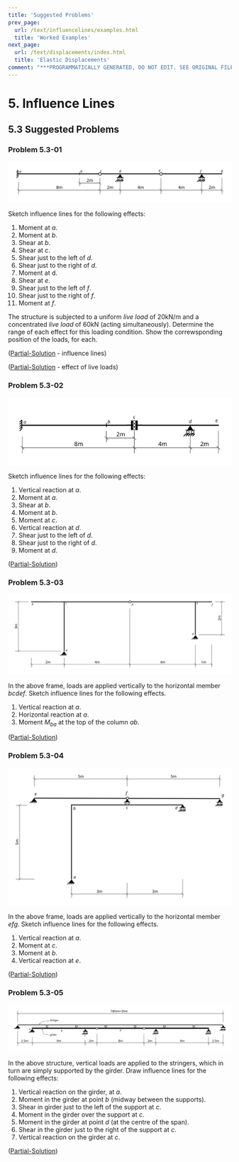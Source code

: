 ```yaml
---
title: 'Suggested Problems'
prev_page:
  url: /text/influencelines/examples.html
  title: 'Worked Examples'
next_page:
  url: /text/displacements/index.html
  title: 'Elastic Displacements'
comment: "***PROGRAMMATICALLY GENERATED, DO NOT EDIT. SEE ORIGINAL FILES IN /content***"
---
```

# 5. Influence Lines

## 5.3 Suggested Problems

### Problem 5.3-01

![Figure](../../images/influencelines/suggested-problems/problem-01-beam.svg)

Sketch influence lines for the following effects:

1. Moment at $a$.
1. Moment at $b$.
1. Shear at $b$.
1. Shear at $c$.
1. Shear just to the left of $d$.
1. Shear just to the right of $d$.
1. Moment at d.
1. Shear at $e$.
1. Shear just to the left of $f$.
1. Shear just to the right of $f$.
1. Moment at $f$.

The structure is subjected to a uniform _live load_ of 20kN/m
and a concentrated _live load_ of 60kN (acting simultaneously).
Determine the range of each effect for this loading condition.
Show the correwsponding position of the loads, for each.

([Partial-Solution](../../images/influencelines/suggested-problems/problem-01-beam-ans-1.svg) - influence lines)

([Partial-Solution](../../images/influencelines/suggested-problems/problem-01-beam-ans-2.svg) - effect of live loads)

### Problem 5.3-02

![Figure](../../images/influencelines/suggested-problems/problem-02-beam.svg)

Sketch influence lines for the following effects:

1. Vertical reaction at $a$.
1. Moment at $a$.
1. Shear at $b$.
1. Moment at $b$.
1. Moment at $c$.
1. Vertical reaction at $d$.
1. Shear just to the left of $d$.
1. Shear just to the right of $d$.
1. Moment at $d$.

([Partial-Solution](../../images/influencelines/suggested-problems/problem-02-beam-ans-1.svg))


### Problem 5.3-03

![Figure](../../images/influencelines/suggested-problems/problem-03-frame.svg)

In the above frame, loads are applied vertically to the horizontal member $bcdef$.
Sketch influence lines for the following effects.

1. Vertical reaction at $a$.
1. Horizontal reaction at $a$.
1. Moment $M_{ba}$ at the top of the column $ab$.

([Partial-Solution](../../images/influencelines/suggested-problems/problem-03-frame-ans-1.svg))

### Problem 5.3-04

![Figure](../../images/influencelines/suggested-problems/problem-04-frame.svg)

In the above frame, loads are applied vertically to the horizontal member $efg$.
Sketch influence lines for the following effects.

1. Vertical reaction at $a$.
1. Moment at $c$.
1. Moment at $b$.
1. Vertical reaction at $e$.

([Partial-Solution](../../images/influencelines/suggested-problems/problem-04-frame-ans-1.svg))

### Problem 5.3-05

![Figure](../../images/influencelines/suggested-problems/problem-05-stringers.svg)

In the above structure, vertical loads are applied to the stringers, which in turn are simply
supported by the girder.  Draw influence lines for the following effects:

1. Vertical reaction on the girder, at $a$.
1. Moment in the girder at point $b$ (midway between the supports).
1. Shear in girder just to the left of the support at $c$.
1. Moment in the girder over the support at $c$.
1. Moment in the girder at point $d$ (at the centre of the span).
1. Shear in the girder just to the right of the support at $c$.
1. Vertical reaction on the girder at $c$.


([Partial-Solution](../../images/influencelines/suggested-problems/problem-05-stringers-ans-1.svg))

